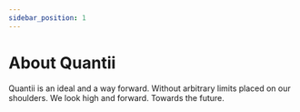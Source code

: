 ```yaml
---
sidebar_position: 1
---
```


# About Quantii

Quantii is an ideal and a way forward. Without arbitrary limits placed on our shoulders.
We look high and forward. Towards the future.

